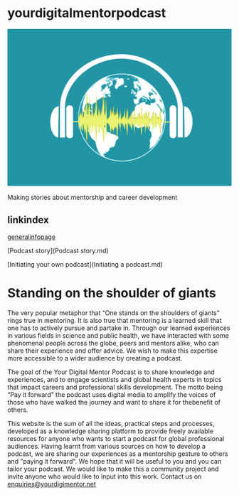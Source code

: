
# yourdigitalmentorpodcast

![podcastlogo](logos/leadingImageV2_FinalSmall2.png)

Making stories about mentorship and career development

## linkindex

[generalinfopage](generalinfo.md)

[Podcast story](Podcast story.md)

[Initiating your own podcast](Initiating a podcast.md)

# Standing on the shoulder of giants
The very popular metaphor that “One stands on the shoulders of giants” rings true in mentoring. It is also true that mentoring is a learned skill that one has to actively pursue and partake in. Through our learned experiences in various fields in science and public health, we have interacted with some phenomenal people across the globe, peers and mentors alike, who can share their experience and offer advice. We wish to make this expertise more accessible to a wider audience by creating a podcast. 

The goal of the Your Digital Mentor Podcast is to share knowledge and experiences, and to engage scientists and global health experts in topics that impact careers and professional skills development. The motto being “Pay it forward” the podcast uses digital media to amplify the voices of those who have walked the journey and want to share it for thebenefit of others.

This website is the sum of all the ideas, practical steps and processes, developed as a knowledge sharing platform to provide freely available resources for anyone who wants to start a podcast for global professional audiences. Having learnt from various sources on how to develop a podcast, we are sharing our experiences as a mentorship gesture to others and "paying it forward". We hope that it will be useful to you and you can tailor your podcast. We would like to make this a community project and invite anyone who would like to input into this work. Contact us on enquiries@yourdigimentor.net  

